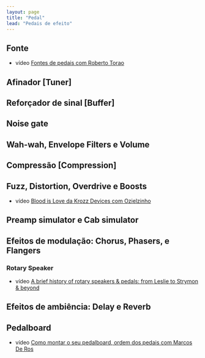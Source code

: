 ```yaml
---
layout: page
title: "Pedal"
lead: "Pedais de efeito"
---
```


## Fonte

* <span class="badge badge-primary">vídeo</span> [Fontes de pedais com Roberto Torao](power-supply/)

## Afinador [Tuner]

## Reforçador de sinal [Buffer]

## Noise gate

## Wah-wah, Envelope Filters e Volume

## Compressão [Compression]

## Fuzz, Distortion, Overdrive e Boosts

* <span class="badge badge-primary">vídeo</span> [Blood is Love da Krozz Devices com Ozielzinho](drive/distortion/blood-is-love/)

## Preamp simulator e Cab simulator

## Efeitos de modulação: Chorus, Phasers, e Flangers

### Rotary Speaker

* <span class="badge badge-primary">vídeo</span> [A brief history of rotary speakers & pedals: from Leslie to Strymon & beyond](rotary-speaker/)

## Efeitos de ambiência: Delay e Reverb

## Pedalboard

* <span class="badge badge-primary">vídeo</span> [Como montar o seu pedalboard, ordem dos pedais com Marcos De Ros](pedalboard/)
